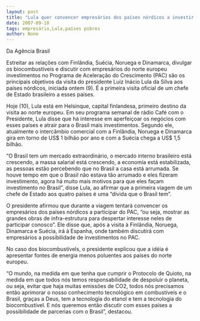 ```yaml
---
layout: post
title: "Lula quer convencer empresários dos países nórdicos a investir no PAC "
date: 2007-09-10
tags: empresário,Lula,países pobres
author: None
---
```

Da&nbsp;Ag&ecirc;ncia Brasil&nbsp;

Estreitar as rela&ccedil;&otilde;es com Finl&acirc;ndia, Su&eacute;cia, Noruega e Dinamarca, divulgar os biocombust&iacute;veis e discutir com empres&aacute;rios do norte europeu investimentos no Programa de Acelera&ccedil;&atilde;o do Crescimento (PAC) s&atilde;o os principais objetivos da visita do presidente Luiz In&aacute;cio Lula da Silva aos pa&iacute;ses n&oacute;rdicos, iniciada ontem (9). &Eacute; a primeira visita oficial de um chefe de Estado brasileiro a esses pa&iacute;ses. 

Hoje (10), Lula est&aacute; em Helsinque, capital finlandesa, primeiro destino da visita ao norte europeu. Em seu programa semanal de r&aacute;dio Caf&eacute; com o Presidente, Lula disse que h&aacute; interesse em aperfei&ccedil;oar os neg&oacute;cios com esses pa&iacute;ses e atrair para o Brasil mais investimentos. Segundo ele, atualmente o interc&acirc;mbio comercial com a Finl&acirc;ndia, Noruega e Dinamarca gira em torno de US$ 1 bilh&atilde;o por ano e com a Su&eacute;cia chega a US$ 1,5 bilh&atilde;o. 

&ldquo;O Brasil tem um mercado extraordin&aacute;rio, o mercado interno brasileiro est&aacute; crescendo, a massa salarial est&aacute; crescendo, a economia est&aacute; estabilizada, as pessoas est&atilde;o percebendo que no Brasil a casa est&aacute; arrumada. Se houve tempo em que o Brasil n&atilde;o estava t&atilde;o arrumado e eles fizeram investimento, agora h&aacute; muito mais motivos para que eles fa&ccedil;am investimento no Brasil&rdquo;, disse Lula, ao afirmar que a primeira viagem de um chefe de Estado aos quatro pa&iacute;ses &eacute; uma &ldquo;d&iacute;vida que o Brasil tem&rdquo;. 

O presidente afirmou que durante a viagem tentar&aacute; convencer os empres&aacute;rios dos pa&iacute;ses n&oacute;rdicos a participar do PAC, &ldquo;ou seja, mostrar as grandes obras de infra-estrutura para despertar interesse neles de participar conosco&rdquo;. Ele disse que, ap&oacute;s a visita &agrave; Finl&acirc;ndia, Noruega, Dinamarca e Su&eacute;cia, ir&aacute; &agrave; Espanha, onde tamb&eacute;m discutir&aacute; com empres&aacute;rios a possibilidade de investimentos no PAC. 

No caso dos biocombust&iacute;vels, o presidente explicou que a id&eacute;ia &eacute; apresentar fontes de energia menos poluentes aos pa&iacute;ses do norte europeu. 

&ldquo;O mundo, na medida em que tenha que cumprir o Protocolo de Quioto, na medida em que todos n&oacute;s temos responsabilidade de despoluir o planeta, ou seja, evitar que haja muitas emiss&otilde;es de CO2, todos n&oacute;s precisamos ent&atilde;o aprimorar o nosso conhecimento tecnol&oacute;gico em combust&iacute;veis e o Brasil, gra&ccedil;as a Deus, tem a tecnologia do etanol e tem a tecnologia do biocombust&iacute;vel. E n&oacute;s queremos ent&atilde;o discutir com esses pa&iacute;ses a possibilidade de parcerias com o Brasil&rdquo;, destacou.  